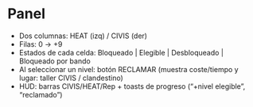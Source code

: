 # Panel
- Dos columnas: HEAT (izq) / CIVIS (der)
- Filas: 0 → +9
- Estados de cada celda: Bloqueado | Elegible | Desbloqueado | Bloqueado por bando
- Al seleccionar un nivel: botón RECLAMAR (muestra coste/tiempo y lugar: taller CIVIS / clandestino)
- HUD: barras CIVIS/HEAT/Rep + toasts de progreso (“+nivel elegible”, “reclamado”)
